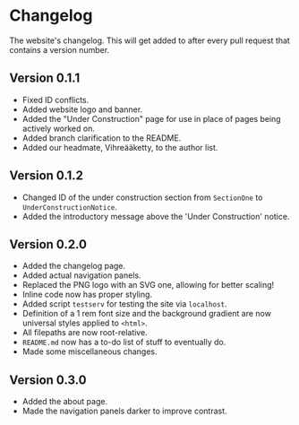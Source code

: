 # Changelog

The website's changelog.
This will get added to after every pull request that contains a version number.

## Version 0.1.1

- Fixed ID conflicts.
- Added website logo and banner.
- Added the "Under Construction" page for use in place of pages being actively worked on.
- Added branch clarification to the README.
- Added our headmate, Vihreääketty, to the author list.

## Version 0.1.2

- Changed ID of the under construction section from `SectionOne` to `UnderConstructionNotice`.
- Added the introductory message above the 'Under Construction' notice.

## Version 0.2.0

- Added the changelog page.
- Added actual navigation panels.
- Replaced the PNG logo with an SVG one, allowing for better scaling!
- Inline code now has proper styling.
- Added script `testserv` for testing the site via `localhost`.
- Definition of a 1 rem font size and the background gradient are now universal styles applied to `<html>`.
- All filepaths are now root-relative.
- `README.md` now has a to-do list of stuff to eventually do.
- Made some miscellaneous changes.

## Version 0.3.0

- Added the about page.
- Made the navigation panels darker to improve contrast.
